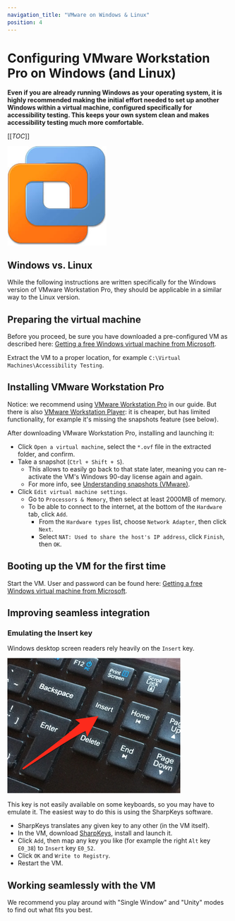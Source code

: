 ```yaml
---
navigation_title: "VMware on Windows & Linux"
position: 4
---
```


# Configuring VMware Workstation Pro on Windows (and Linux)

**Even if you are already running Windows as your operating system, it is highly recommended making the initial effort needed to set up another Windows within a virtual machine, configured specifically for accessibility testing. This keeps your own system clean and makes accessibility testing much more comfortable.**

[[_TOC_]]

![VMware Workstation Pro logo](_media/vmware-workstation-pro-logo.png)

## Windows vs. Linux

While the following instructions are written specifically for the Windows version of VMware Workstation Pro, they should be applicable in a similar way to the Linux version.

## Preparing the virtual machine

Before you proceed, be sure you have downloaded a pre-configured VM as described here: [Getting a free Windows virtual machine from Microsoft](/setup/windows/virtual-machines).

Extract the VM to a proper location, for example `C:\Virtual Machines\Accessibility Testing`.

## Installing VMware Workstation Pro

Notice: we recommend using [VMware Workstation Pro](https://www.vmware.com/products/workstation-pro.html) in our guide. But there is also [VMware Workstation Player](https://www.vmware.com/products/workstation-player.html): it is cheaper, but has limited functionality, for example it's missing the snapshots feature (see below).

After downloading VMware Workstation Pro, installing and launching it:

- Click `Open a virtual machine`, select the `*.ovf` file in the extracted folder, and confirm.
- Take a snapshot (`Ctrl + Shift + S`).
    - This allows to easily go back to that state later, meaning you can re-activate the VM's Windows 90-day license again and again.
    - For more info, see [Understanding snapshots (VMware)](https://www.vmware.com/support/ws5/doc/ws_preserve_sshot_understanding.html).
- Click `Edit virtual machine settings`.
    - Go to `Processors & Memory`, then select at least 2000MB of memory.
    - To be able to connect to the internet, at the bottom of the `Hardware` tab, click `Add`.
        - From the `Hardware types` list, choose `Network Adapter`, then click `Next`.
        - Select `NAT: Used to share the host's IP address`, click `Finish`, then `OK`.

## Booting up the VM for the first time

Start the VM. User and password can be found here: [Getting a free Windows virtual machine from Microsoft](/setup/windows/virtual-machines).

## Improving seamless integration

### Emulating the Insert key

Windows desktop screen readers rely heavily on the `Insert` key.

![Insert key on a keyboard](_media/insert-key-on-a-keyboard.png)

This key is not easily available on some keyboards, so you may have to emulate it. The easiest way to do this is using the SharpKeys software.

- SharpKeys translates any given key to any other (in the VM itself).
- In the VM, download [SharpKeys](http://sharpkeys.codeplex.com/), install and launch it.
- Click `Add`, then map any key you like (for example the right `Alt` key `E0_38`) to `Insert` key `E0_52`.
- Click `OK` and `Write to Registry`.
- Restart the VM.

## Working seamlessly with the VM

We recommend you play around with "Single Window" and "Unity" modes to find out what fits you best.
